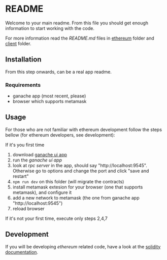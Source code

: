 # README

Welcome to your main readme. From this file you should get enough information to start working with the code.

For more information read the *README.md* files in [ethereum](ethereum/README.md) folder and [client](client/README.md) folder.

## Installation
From this step onwards, can be a real app readme.

### Requirements
* ganache app (most recent, please)
* browser which supports metamask

## Usage

For those who are not familiar with ethereum development follow the steps bellow (for ethereum developers, see development):

If it's you first time
1. download [ganache ui app](https://truffleframework.com/ganache)
2. run the *ganache ui app*
3. look at *rpc server* in the app, should say "http://localhost:9545". Otherwise go to options and change the port and click "save and restart"
4. `npm run dev` on this folder (will migrate the contracts)
5. install metamask extesion for your browser (one that supports metamask), and configure it
6. add a new network to metamask (the one from ganache app "http://localhost:9545")
7. reload browser

If it's not your first time, execute only steps 2,4,7

## Development
If you will be developing *ethereum* related code, have a look at the [solidity documentation](https://solidity.readthedocs.io/en/v0.5.2/).
